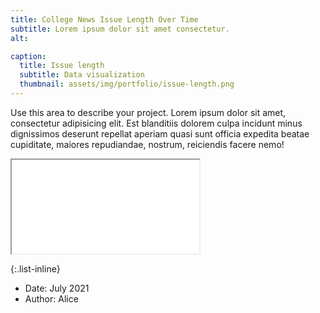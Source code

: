 ```yaml
---
title: College News Issue Length Over Time
subtitle: Lorem ipsum dolor sit amet consectetur.
alt: 

caption:
  title: Issue length
  subtitle: Data visualization
  thumbnail: assets/img/portfolio/issue-length.png 
---
```

Use this area to describe your project. Lorem ipsum dolor sit amet, consectetur adipisicing elit. Est blanditiis dolorem culpa incidunt minus dignissimos deserunt repellat aperiam quasi sunt officia expedita beatae cupiditate, maiores repudiandae, nostrum, reiciendis facere nemo!

<div class = 'embed-responsive embed-responsive-16by9'>
<iframe src="./issue_length.html" allowfullscreen></iframe>
</div>

{:.list-inline}
- Date: July 2021
- Author: Alice

